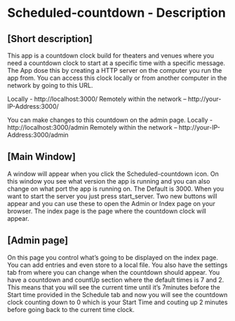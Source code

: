 # Scheduled-countdown - Description

## [Short description]
This app is a countdown clock build for theaters and venues where you need a countdown clock to start at a specific time with a specific message. The App dose this by creating a HTTP server on the computer you run the app from. You can access this clock locally or from another computer in the network by going to this URL.

Locally - http://localhost:3000/
Remotely within the network – http://your-IP-Address:3000/

You can make changes to this countdown on the admin page.
Locally - http://localhost:3000/admin 
Remotely within the network – http://your-IP-Address:3000/admin 

## [Main Window]
A window will appear when you click the Scheduled-countdown icon. On this window you see what version the app is running and you can also change on what port the app is running on. The Default is 3000.
When you want to start the server you just press start_server. Two new buttons will appear and you can use these to open the Admin or Index page on your browser. The index page is the page where the countdown clock will appear.

## [Admin page]
On this page you control what’s going to be displayed on the index page. You can add entries and even store to a local file.
You also have the settings tab from where you can change when the countdown should appear.
You have a countdown and countUp section where the default times is 7 and 2. This means that you will see the current time until it’s 7minutes before the Start time provided in the Schedule tab and now you will see the countdown clock counting down to 0 which is your Start Time and couting up 2 minutes before going back to the current time clock.
